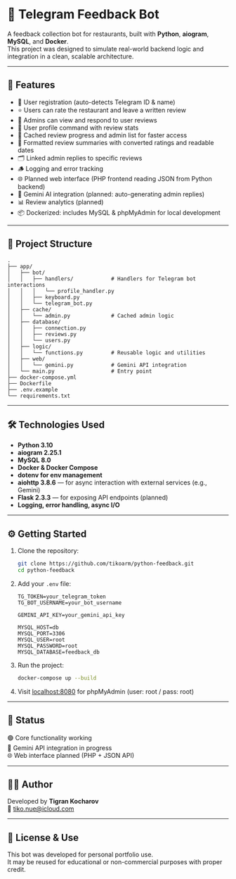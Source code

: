 # 📝 Telegram Feedback Bot

A feedback collection bot for restaurants, built with **Python**, **aiogram**, **MySQL**, and **Docker**.  
This project was designed to simulate real-world backend logic and integration in a clean, scalable architecture.

---

## 🚀 Features

- 🔐 User registration (auto-detects Telegram ID & name)
- ⭐️ Users can rate the restaurant and leave a written review
- 👮 Admins can view and respond to user reviews
- 🧾 User profile command with review stats
- 🧠 Cached review progress and admin list for faster access
- 🧠 Formatted review summaries with converted ratings and readable dates
- 🗂️ Linked admin replies to specific reviews
- 🪵 Logging and error tracking
- 🌐 Planned web interface (PHP frontend reading JSON from Python backend)
- 🤖 Gemini AI integration (planned: auto-generating admin replies)
- 📊 Review analytics (planned)
- 📦 Dockerized: includes MySQL & phpMyAdmin for local development

---

## 📂 Project Structure

```
.
├── app/
│   ├── bot/
│   │   ├── handlers/            # Handlers for Telegram bot interactions
│   │   │   └── profile_handler.py
│   │   ├── keyboard.py
│   │   └── telegram_bot.py
│   ├── cache/
│   │   └── admin.py             # Cached admin logic
│   ├── database/
│   │   ├── connection.py
│   │   ├── reviews.py
│   │   └── users.py
│   ├── logic/
│   │   └── functions.py         # Reusable logic and utilities
│   ├── web/
│   │   └── gemini.py            # Gemini API integration
│   └── main.py                  # Entry point
├── docker-compose.yml
├── Dockerfile
├── .env.example
└── requirements.txt
```

---

## 🛠️ Technologies Used

- **Python 3.10**
- **aiogram 2.25.1**
- **MySQL 8.0**
- **Docker & Docker Compose**
- **dotenv for env management**
- **aiohttp 3.8.6** — for async interaction with external services (e.g., Gemini)
- **Flask 2.3.3** — for exposing API endpoints (planned)
- **Logging, error handling, async I/O**

---

## ⚙️ Getting Started

1. Clone the repository:
   ```bash
   git clone https://github.com/tikoarm/python-feedback.git
   cd python-feedback
   ```

2. Add your `.env` file:
   ```
   TG_TOKEN=your_telegram_token
   TG_BOT_USERNAME=your_bot_username

   GEMINI_API_KEY=your_gemini_api_key

   MYSQL_HOST=db
   MYSQL_PORT=3306
   MYSQL_USER=root
   MYSQL_PASSWORD=root
   MYSQL_DATABASE=feedback_db
   ```

3. Run the project:
   ```bash
   docker-compose up --build
   ```

4. Visit [localhost:8080](http://localhost:8080) for phpMyAdmin (user: root / pass: root)

---

## 📌 Status

🟢 Core functionality working  
🔄 Gemini API integration in progress  
🌐 Web interface planned (PHP + JSON API)

---

## 👨‍💻 Author

Developed by **Tigran Kocharov**  
📧 tiko.nue@icloud.com

---

## 📄 License & Use

This bot was developed for personal portfolio use.  
It may be reused for educational or non-commercial purposes with proper credit.